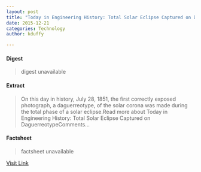 ```yaml
---
layout: post
title: "Today in Engineering History: Total Solar Eclipse Captured on Daguerreotype"
date: 2015-12-21
categories: Technology
author: kduffy

---
```



#### Digest
>digest unavailable

#### Extract
>On this day in history, July 28, 1851, the first correctly exposed photograph, a daguerreotype, of the solar corona was made during the total phase of a solar eclipse.Read more about Today in Engineering History: Total Solar Eclipse Captured on DaguerreotypeComments...

#### Factsheet
>factsheet unavailable

[Visit Link](http://www.pddnet.com/blogs/2015/07/today-engineering-history-total-solar-eclipse-captured-daguerreotype)


